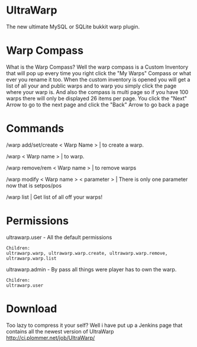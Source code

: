 UltraWarp
=========

The new ultimate MySQL or SQLite bukkit warp plugin.

Warp Compass
=========
What is the Warp Compass? Well the warp compass is a Custom Inventory that will pop up every time you right click the "My Warps" Compass or what ever you rename it too. When the custom inventory is opened you will get a list of all your and public warps and to warp you simply click the page where your warp is. And also the compass is multi page so if you have 100 warps there will only be displayed 26 items per page. You click the "Next" Arrow to go to the next page and click the "Back" Arrow to go back a page

Commands
=========
/warp add/set/create < Warp Name > | to create a warp.

/warp < Warp name > | to warp.

/warp remove/rem < Warp name > | to remove warps

/warp modify < Warp name > < parameter > | There is only one parameter now that is setpos/pos

/warp list | Get list of all off your warps!

Permissions
==========
ultrawarp.user - All the default permissions
    
    Children: 
    ultrawarp.warp, ultrawarp.warp.create, ultrawarp.warp.remove, ultrawarp.warp.list
    
ultrawarp.admin - By pass all things were player has to own the warp.

    Children: 
    ultrawarp.user

Download
=========
Too lazy to compress it your self? Well i have put up a Jenkins page that contains all the newest version of UltraWarp
http://ci.plommer.net/job/UltraWarp/

